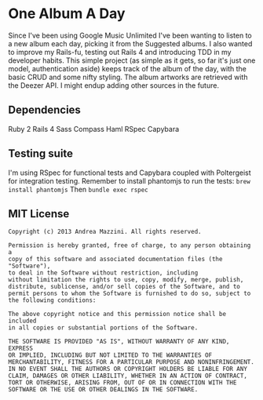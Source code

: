 One Album A Day
==================

Since I've been using Google Music Unlimited I've been wanting to listen to a new album each day, picking it from the Suggested albums. I also wanted to improve my Rails-fu, testing out Rails 4 and introducing TDD in my developer habits. This simple project (as simple as it gets, so far it's just one model, authentication aside) keeps track of the album of the day, with the basic CRUD and some nifty styling. The album artworks are retrieved with the Deezer API. I might endup adding other sources in the future.

Dependencies
--------------------
Ruby 2
Rails 4
Sass
Compass
Haml
RSpec
Capybara

Testing suite
--------------------
I'm using RSpec for functional tests and Capybara coupled with Poltergeist for integration testing.
Remember to install phantomjs to run the tests:
```brew install phantomjs```
Then
```bundle exec rspec```

MIT License
--------------------
	Copyright (c) 2013 Andrea Mazzini. All rights reserved.

	Permission is hereby granted, free of charge, to any person obtaining a
	copy of this software and associated documentation files (the "Software"),
	to deal in the Software without restriction, including
	without limitation the rights to use, copy, modify, merge, publish,
	distribute, sublicense, and/or sell copies of the Software, and to
	permit persons to whom the Software is furnished to do so, subject to
	the following conditions:

	The above copyright notice and this permission notice shall be included
	in all copies or substantial portions of the Software.

	THE SOFTWARE IS PROVIDED "AS IS", WITHOUT WARRANTY OF ANY KIND, EXPRESS
	OR IMPLIED, INCLUDING BUT NOT LIMITED TO THE WARRANTIES OF
	MERCHANTABILITY, FITNESS FOR A PARTICULAR PURPOSE AND NONINFRINGEMENT.
	IN NO EVENT SHALL THE AUTHORS OR COPYRIGHT HOLDERS BE LIABLE FOR ANY
	CLAIM, DAMAGES OR OTHER LIABILITY, WHETHER IN AN ACTION OF CONTRACT,
	TORT OR OTHERWISE, ARISING FROM, OUT OF OR IN CONNECTION WITH THE
	SOFTWARE OR THE USE OR OTHER DEALINGS IN THE SOFTWARE.